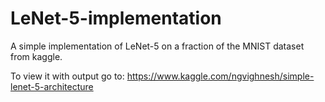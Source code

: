 # LeNet-5-implementation
A simple implementation of LeNet-5 on a fraction of the MNIST dataset from kaggle.

To view it with output go to: https://www.kaggle.com/ngvighnesh/simple-lenet-5-architecture
